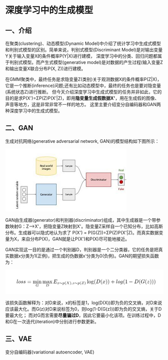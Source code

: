 # 深度学习中的生成模型
## 一、介绍
在聚类(clustering)、动态模型(Dynamic Model)中介绍了统计学习中生成式模型和判别式模型的区别。简单来说，判别式模型(Discriminant Model)是对输出变量Y关于输入变量X的条件概率P(Y|X)进行建模，
深度学习中的分类、回归问题都属于判别式模型。而产生式模型(generative model)是对数据的产生过程(输入变量Z和输出变量X联合分布P(X, Z))进行建模。

在GMM聚类中，最终任务是求隐变量Z(类别)关于观测数据X的条件概率P(Z|X)，它是一个推断(inference)问题;还有比如动态模型中，最终的任务也是要对隐变量(系统状态Z)进行推断。
但今天介绍深度学习中生成式模型的任务并非如此，它的目的是求P(X')=ΣP(Z)P(X’|Z)，即用**隐变量生成假数据X'**，用在生成假的图像、声音等地方，这是非常非常不一样的地方。
这里主要介绍变分自编码器和GAN两种深度学习中的生成式模型。

## 二、GAN
生成对抗网络(generative adversarial network, GAN)的模型结构如下图所示：

![GAN-structure](resources/GAN_structure.jfif)

GAN由生成器(generator)和判别器(discriminator)组成，其中生成器是一个带参数映射G：Z-->X'，把隐变量Z映射到X'。隐变量Z采样自一个已知分布，比如高斯分布。生成器可以隐式地认为求了
P(X') = P(G(Z))=ΣP(Z)P(X'|Z)。而真实数据变量为X，来自分布P(X)，GAN就是让P(X')和P(X)尽可能地接近。

GAN实现这一目的是通过一个判别器D，判别器是一个二分类器，它的任务是把真实数据x分类为1(正例)，把生成的伪数据x‘分类为0(负例)。GAN的期望损失函数为：

![GAN-loss-function](resources/GAN_loss.png)

该损失函数解释为：对D来说，x的标签是1，log(D(X))即为负的交叉熵，对D来说应该最大化。而G(z)对D来说标签为0，则log(1-D(G(z)))即为负的交叉熵，关于D要最大化；
而对G而言需要**尽量骗过D**，因此它要最小化该项。在训练过程中，D和G在一次迭代(iteration)中分别进行参数更新。

## 三、VAE
变分自编码器(variational autoencoder, VAE)
